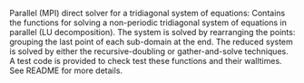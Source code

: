 Parallel (MPI) direct solver for a tridiagonal system of equations: Contains the functions for solving a non-periodic tridiagonal system of equations in parallel (LU decomposition). The system is solved by rearranging the points: grouping the last point of each sub-domain at the end. The reduced system is solved by either the recursive-doubling or gather-and-solve techniques. A test code is provided to check test these functions and their walltimes. See README for more details.

